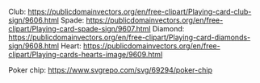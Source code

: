 Club: https://publicdomainvectors.org/en/free-clipart/Playing-card-club-sign/9606.html
Spade: https://publicdomainvectors.org/en/free-clipart/Playing-card-spade-sign/9607.html
Diamond: https://publicdomainvectors.org/en/free-clipart/Playing-card-diamonds-sign/9608.html
Heart: https://publicdomainvectors.org/en/free-clipart/Playing-cards-hearts-image/9609.html

Poker chip: https://www.svgrepo.com/svg/69294/poker-chip